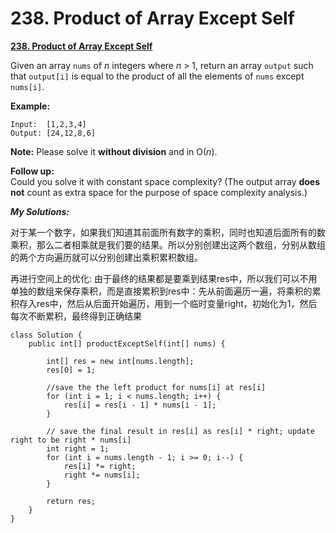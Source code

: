 # 238. Product of Array Except Self

 [**238. Product of Array Except Self**](https://leetcode.com/problems/product-of-array-except-self/description/)

Given an array `nums` of _n_ integers where _n_ &gt; 1,  return an array `output` such that `output[i]` is equal to the product of all the elements of `nums` except `nums[i]`.

**Example:**

```text
Input:  [1,2,3,4]
Output: [24,12,8,6]
```

**Note:** Please solve it **without division** and in O\(_n_\).

**Follow up:**  
Could you solve it with constant space complexity? \(The output array **does not** count as extra space for the purpose of space complexity analysis.\)

_**My Solutions:**_

对于某一个数字，如果我们知道其前面所有数字的乘积，同时也知道后面所有的数乘积，那么二者相乘就是我们要的结果。所以分别创建出这两个数组，分别从数组的两个方向遍历就可以分别创建出乘积累积数组。       

再进行空间上的优化: 由于最终的结果都是要乘到结果res中，所以我们可以不用单独的数组来保存乘积，而是直接累积到res中：先从前面遍历一遍，将乘积的累积存入res中，然后从后面开始遍历，用到一个临时变量right，初始化为1，然后每次不断累积，最终得到正确结果        

```text
class Solution {
    public int[] productExceptSelf(int[] nums) {
 
        int[] res = new int[nums.length];
        res[0] = 1;
        
        //save the the left product for nums[i] at res[i]
        for (int i = 1; i < nums.length; i++) {
            res[i] = res[i - 1] * nums[i - 1];
        }
        
        // save the final result in res[i] as res[i] * right; update right to be right * nums[i]
        int right = 1;
        for (int i = nums.length - 1; i >= 0; i--) {
            res[i] *= right;
            right *= nums[i];
        }
        
        return res;
    }
}
```

